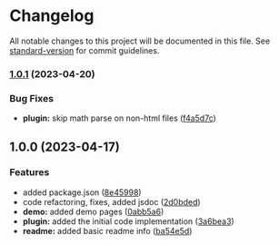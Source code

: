 # Changelog

All notable changes to this project will be documented in this file. See [standard-version](https://github.com/conventional-changelog/standard-version) for commit guidelines.

### [1.0.1](https://github.com/sunt-programator/eleventy-plugin-mathjax/compare/v1.0.0...v1.0.1) (2023-04-20)


### Bug Fixes

* **plugin:** skip math parse on non-html files ([f4a5d7c](https://github.com/sunt-programator/eleventy-plugin-mathjax/commit/f4a5d7cf68caf65700e3cd14bc03a9322471f415))

## 1.0.0 (2023-04-17)

### Features

- added package.json ([8e45998](https://github.com/sunt-programator/eleventy-plugin-mathjax/commit/8e45998d5a30441b683fcb2e7c2cd9d456b037ef))
- code refactoring, fixes, added jsdoc ([2d0bded](https://github.com/sunt-programator/eleventy-plugin-mathjax/commit/2d0bdedf8f887992dd9fa65a51ff0a6fda4fb5b2))
- **demo:** added demo pages ([0abb5a6](https://github.com/sunt-programator/eleventy-plugin-mathjax/commit/0abb5a6bd1099352fad0cf4d662a8223505870e5))
- **plugin:** added the initial code implementation ([3a6bea3](https://github.com/sunt-programator/eleventy-plugin-mathjax/commit/3a6bea383b48fa0cf663a20ac01b222fc6cba481))
- **readme:** added basic readme info ([ba54e5d](https://github.com/sunt-programator/eleventy-plugin-mathjax/commit/ba54e5db212f420aae33ff79fd3671c1af0c33c2))

